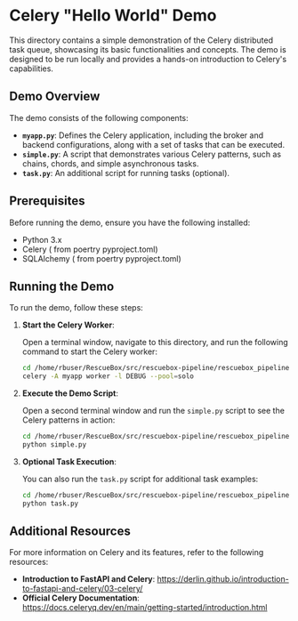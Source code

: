 # Celery "Hello World" Demo

This directory contains a simple demonstration of the Celery distributed task queue, showcasing its basic functionalities and concepts. The demo is designed to be run locally and provides a hands-on introduction to Celery's capabilities.

## Demo Overview

The demo consists of the following components:

- **`myapp.py`**: Defines the Celery application, including the broker and backend configurations, along with a set of tasks that can be executed.
- **`simple.py`**: A script that demonstrates various Celery patterns, such as chains, chords, and simple asynchronous tasks.
- **`task.py`**: An additional script for running tasks (optional).

## Prerequisites

Before running the demo, ensure you have the following installed:

- Python 3.x
- Celery ( from poertry pyproject.toml)
- SQLAlchemy ( from poertry pyproject.toml)



## Running the Demo

To run the demo, follow these steps:

1.  **Start the Celery Worker**:

    Open a terminal window, navigate to this directory, and run the following command to start the Celery worker:

    ```bash
    cd /home/rbuser/RescueBox/src/rescuebox-pipeline/rescuebox_pipeline/hello_world
    celery -A myapp worker -l DEBUG --pool=solo
    ```

2.  **Execute the Demo Script**:

    Open a second terminal window and run the `simple.py` script to see the Celery patterns in action:

    ```bash
    cd /home/rbuser/RescueBox/src/rescuebox-pipeline/rescuebox_pipeline/hello_world
    python simple.py
    ```

3.  **Optional Task Execution**:

    You can also run the `task.py` script for additional task examples:

    ```bash
    cd /home/rbuser/RescueBox/src/rescuebox-pipeline/rescuebox_pipeline/hello_world
    python task.py
    ```

## Additional Resources

For more information on Celery and its features, refer to the following resources:

- **Introduction to FastAPI and Celery**: https://derlin.github.io/introduction-to-fastapi-and-celery/03-celery/
- **Official Celery Documentation**: https://docs.celeryq.dev/en/main/getting-started/introduction.html
